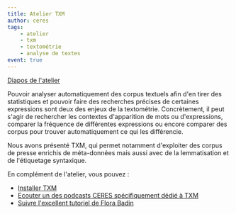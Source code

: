 ```yaml
---
title: Atelier TXM
author: ceres
tags:
    - atelier
    - txm
    - textométrie
    - analyse de textes
event: true
---
```


<aside>

 [Diapos de l'atelier](./CERES-TXM.pdf) 

</aside>


 Pouvoir analyser automatiquement des corpus textuels afin d'en tirer des statistiques et pouvoir faire des recherches précises de certaines expressions sont deux des enjeux de la textométrie. Concrètement, il peut s'agir de rechercher les contextes d'apparition de mots ou d'expressions, comparer la fréquence de différentes expressions ou encore comparer des corpus pour trouver automatiquement ce qui les différencie.

 Nous avons présenté TXM, qui permet notamment d'exploiter des corpus de presse enrichis de méta-données mais aussi avec de la lemmatisation et de l'étiquetage syntaxique.

En complément de l'atelier, vous pouvez : 
- [Installer TXM](https://txm.gitpages.huma-num.fr/textometrie/)
- [Ecouter un des podcasts CERES spécifiquement dédié à TXM](/../podcasts/2022-10-15_txm/)
- [Suivre l'excellent tutoriel de Flora Badin ](https://www.youtube.com/watch?v=ZGycjQbqqJ0)
